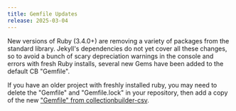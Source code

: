 ```yaml
---
title: Gemfile Updates
release: 2025-03-04
---
```


New versions of Ruby (3.4.0+) are removing a variety of packages from the standard library.
Jekyll's dependencies do not yet cover all these changes, so to avoid a bunch of scary depreciation warnings in the console and errors with fresh Ruby installs, several new Gems have been added to the default CB "Gemfile".

If you have an older project with freshly installed ruby, you may need to delete the "Gemfile" and "Gemfile.lock" in your repository, then add a copy of the new ["Gemfile" from collectionbuilder-csv](https://github.com/CollectionBuilder/collectionbuilder-csv/blob/main/Gemfile).
